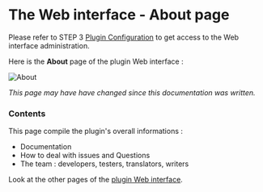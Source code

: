 # The Web interface - About page

Please refer to STEP 3 [Plugin Configuration](Plugin_Configuration.md) to get access to the Web interface administration.

Here is the __About__ page of the plugin Web interface :

![About](../Images/EN_WebUI-About.png)

*This page may have have changed since this documentation was written.*

### Contents

This page compile the plugin's overall informations :

* Documentation
* How to deal with issues and Questions
* The team : developers, testers, translators, writers


Look at the other pages of the [plugin Web interface](Readme.md#plugins-web-interface).
